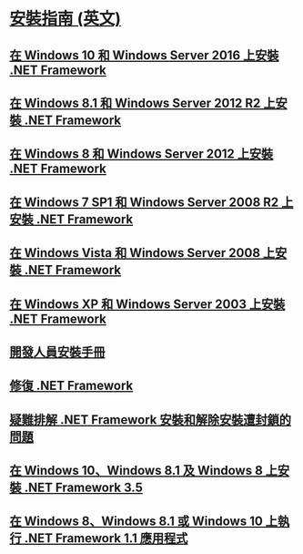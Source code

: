 # [安裝指南 (英文)](index.md)
## [在 Windows 10 和 Windows Server 2016 上安裝 .NET Framework](on-windows-10.md)
## [在 Windows 8.1 和 Windows Server 2012 R2 上安裝 .NET Framework](on-windows-8-1.md)
## [在 Windows 8 和 Windows Server 2012 上安裝 .NET Framework](on-windows-8.md)
## [在 Windows 7 SP1 和 Windows Server 2008 R2 上安裝 .NET Framework](on-windows-7.md)
## [在 Windows Vista 和 Windows Server 2008 上安裝 .NET Framework](on-windows-vista.md)
## [在 Windows XP 和 Windows Server 2003 上安裝 .NET Framework](on-windows-xp.md)
## [開發人員安裝手冊](guide-for-developers.md)
## [修復 .NET Framework](repair.md)
## [疑難排解 .NET Framework 安裝和解除安裝遭封鎖的問題](troubleshoot-blocked-installations-and-uninstallations.md)
## [在 Windows 10、Windows 8.1 及 Windows 8 上安裝 .NET Framework 3.5](dotnet-35-windows-10.md)
## [在 Windows 8、Windows 8.1 或 Windows 10 上執行 .NET Framework 1.1 應用程式](run-net-framework-1-1-apps.md)
